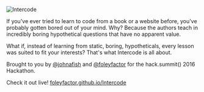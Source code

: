 ![Intercode](http://i.imgur.com/yoOQf2w.png)

If you've ever tried to learn to code from a book or a website before, you've probably gotten bored out of your mind. Why? Because the authors teach in incredibly boring hypothetical questions that have no apparent value.

What if, instead of learning from static, boring, hypotheticals, every lesson was suited to fit your interests? That's what Intercode is all about.

Brought to you by [@johnafish](http://www.github.com/johnafish) and [@foleyfactor](http://www.github.com/foleyfactor) for the hack.summit() 2016 Hackathon.

Check it out live! [foleyfactor.github.io/Intercode](http://foleyfactor.github.io/Intercode)
